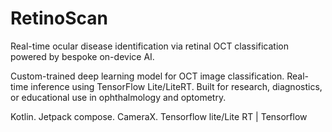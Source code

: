 # RetinoScan

Real-time ocular disease identification via retinal OCT classification powered by bespoke on-device AI.

Custom-trained deep learning model for OCT image classification.
Real-time inference using TensorFlow Lite/LiteRT.
Built for research, diagnostics, or educational use in ophthalmology and optometry.

Kotlin. Jetpack compose. CameraX.
Tensorflow lite/Lite RT | Tensorflow
